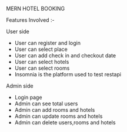 MERN HOTEL BOOKING


Features Involved :-

User side

* User can register and login
* User can select place 
* User can add check in and checkout date
* User can select hotels
* User can select rooms
* Insomnia is the platform used to test restapi

Admin side

* Login page
* Admin can see total users
* Admin can add rooms and hotels
* Admin can update rooms and hotels
* Admin can delete users,rooms and hotels




